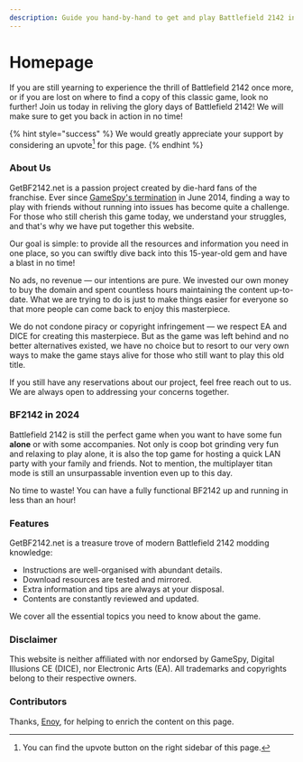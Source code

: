 ```yaml
---
description: Guide you hand-by-hand to get and play Battlefield 2142 in 2024!
---
```


# Homepage

If you are still yearning to experience the thrill of Battlefield 2142 once more, or if you are lost on where to find a copy of this classic game, look no further! Join us today in reliving the glory days of Battlefield 2142! We will make sure to get you back in action in no time!

{% hint style="success" %}
We would greatly appreciate your support by considering an upvote[^1] for this page.
{% endhint %}

### About Us

GetBF2142.net is a passion project created by die-hard fans of the franchise. Ever since [GameSpy's termination](https://en.wikipedia.org/wiki/GameSpy#Shutdown) in June 2014, finding a way to play with friends without running into issues has become quite a challenge. For those who still cherish this game today, we understand your struggles, and that's why we have put together this website.

Our goal is simple: to provide all the resources and information you need in one place, so you can swiftly dive back into this 15-year-old gem and have a blast in no time!&#x20;

No ads, no revenue — our intentions are pure. We invested our own money to buy the domain and spent countless hours maintaining the content up-to-date. What we are trying to do is just to make things easier for everyone so that more people can come back to enjoy this masterpiece.

We do not condone piracy or copyright infringement — we respect EA and DICE for creating this masterpiece. But as the game was left behind and no better alternatives existed, we have no choice but to resort to our very own ways to make the game stays alive for those who still want to play this old title.

If you still have any reservations about our project, feel free reach out to us. We are always open to addressing your concerns together.

### BF2142 in 2024

Battlefield 2142 is still the perfect game when you want to have some fun **alone** or with some accompanies. Not only is coop bot grinding very fun and relaxing to play alone, it is also the top game for hosting a quick LAN party with your family and friends. Not to mention, the multiplayer titan mode is still an unsurpassable invention even up to this day.

No time to waste! You can have a fully functional BF2142 up and running in less than an hour!

### Features

GetBF2142.net is a treasure trove of modern Battlefield 2142 modding knowledge:

* Instructions are well-organised with abundant details.
* Download resources are tested and mirrored.
* Extra information and tips are always at your disposal.
* Contents are constantly reviewed and updated.

We cover all the essential topics you need to know about the game.

### Disclaimer

This website is neither affiliated with nor endorsed by GameSpy, Digital Illusions CE (DICE), nor Electronic Arts (EA). All trademarks and copyrights belong to their respective owners.

### Contributors

Thanks, [Enoy](https://gamefaqs.gamespot.com/boards/937913-battlefield-2142-northern-strike/80527949), for helping to enrich the content on this page.

[^1]: You can find the upvote button on the right sidebar of this page.
